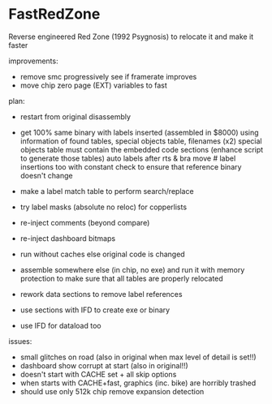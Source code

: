 # FastRedZone
Reverse engineered Red Zone (1992 Psygnosis) to relocate it and make it faster


improvements:

- remove smc progressively see if framerate improves
- move chip zero page (EXT) variables to fast

plan:

- restart from original disassembly
- get 100% same binary with labels inserted (assembled in $8000) using
  information of found tables, special objects table, filenames (x2)
  special objects table must contain the embedded code sections (enhance script to generate
  those tables)
  auto labels after rts & bra
  move # label insertions too
  with constant check to ensure that reference binary doesn't change
- make a label match table to perform search/replace
- try label masks (absolute no reloc) for copperlists
- re-inject comments (beyond compare)
- re-inject dashboard bitmaps

- run without caches else original code is changed
- assemble somewhere else (in chip, no exe) and run it with memory protection to
  make sure that all tables are properly relocated
- rework data sections to remove label references
- use sections with IFD to create exe or binary
- use IFD for dataload too


issues:

- small glitches on road (also in original when max level of detail is set!!)
- dashboard show corrupt at start (also in original!!)
- doesn't start with CACHE set + all skip options
- when starts with CACHE+fast, graphics (inc. bike) are horribly trashed
- should use only 512k chip remove expansion detection